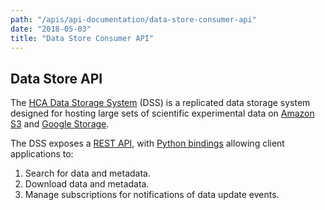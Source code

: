 ```yaml
---
path: "/apis/api-documentation/data-store-consumer-api"
date: "2018-05-03"
title: "Data Store Consumer API"
---
```


## Data Store API

The [HCA Data Storage System](https://github.com/HumanCellAtlas/data-store) (DSS) is a replicated data storage system designed for hosting large sets of scientific experimental data on 
[Amazon S3](https://aws.amazon.com/s3/) and [Google Storage](https://cloud.google.com/storage/). 

The DSS exposes a [REST API](https://dss.data.humancellatlas.org/), with [Python bindings](https://hca.readthedocs.io/en/latest/) allowing client applications to:

1. Search for data and metadata.
1. Download data and metadata.
1. Manage subscriptions for notifications of data update events. 


